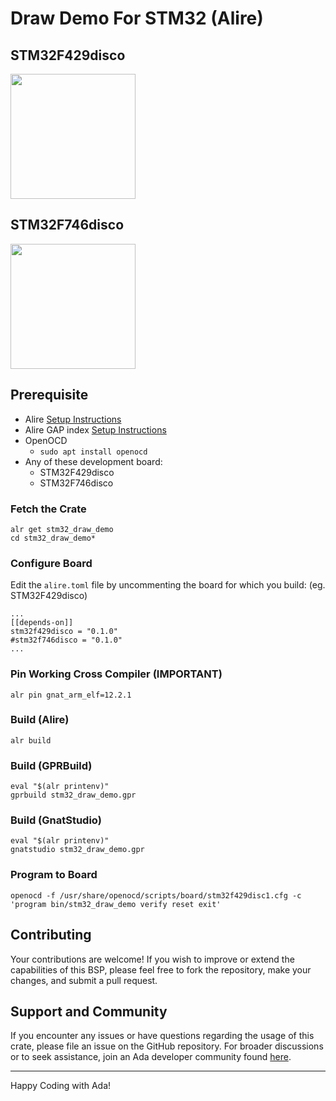 # Draw Demo For STM32 (Alire)

## STM32F429disco
<img width="200px" src=""/>

## STM32F746disco
<img width="200px" src=""/>

## Prerequisite

- Alire [Setup Instructions](https://github.com/GNAT-Academic-Program#install-alire-an-ada-package-manager)
- Alire GAP index [Setup Instructions](https://github.com/GNAT-Academic-Program#add-the-gap-alire-index-important)
- OpenOCD
    - `sudo apt install openocd`
- Any of these development board:
    - STM32F429disco
    - STM32F746disco

### Fetch the Crate
```console
alr get stm32_draw_demo
cd stm32_draw_demo*
```  

### Configure Board
Edit the `alire.toml` file by uncommenting the board for which you build: (eg. STM32F429disco)
```console
...
[[depends-on]]
stm32f429disco = "0.1.0"
#stm32f746disco = "0.1.0"
...
```
### Pin Working Cross Compiler (IMPORTANT)
```console
alr pin gnat_arm_elf=12.2.1
```

### Build (Alire)
```console
alr build
```

### Build (GPRBuild)
```console
eval "$(alr printenv)"
gprbuild stm32_draw_demo.gpr
```

### Build (GnatStudio)
```console
eval "$(alr printenv)"
gnatstudio stm32_draw_demo.gpr
```

### Program to Board

```console
openocd -f /usr/share/openocd/scripts/board/stm32f429disc1.cfg -c 'program bin/stm32_draw_demo verify reset exit'
```    

## Contributing

Your contributions are welcome! If you wish to improve or extend the capabilities of this BSP, please feel free to fork the repository, make your changes, and submit a pull request.

## Support and Community

If you encounter any issues or have questions regarding the usage of this crate, please file an issue on the GitHub repository. 
For broader discussions or to seek assistance, join an Ada developer community found [here](https://github.com/ohenley/awesome-ada?tab=readme-ov-file#community).

---

Happy Coding with Ada!
